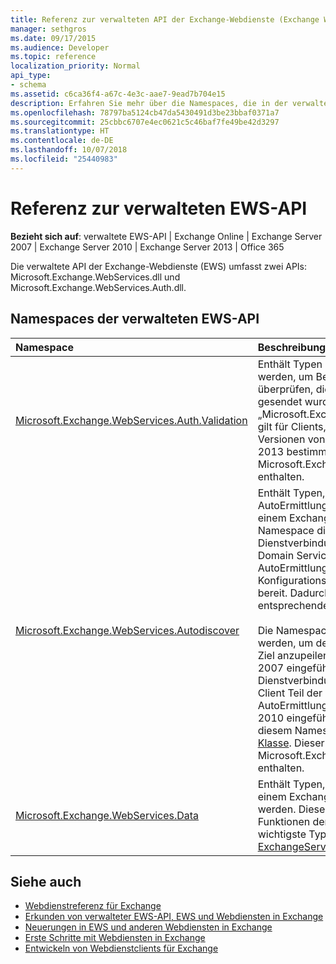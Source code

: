 ```yaml
---
title: Referenz zur verwalteten API der Exchange-Webdienste (Exchange Web Services, EWS)
manager: sethgros
ms.date: 09/17/2015
ms.audience: Developer
ms.topic: reference
localization_priority: Normal
api_type:
- schema
ms.assetid: c6ca36f4-a67c-4e3c-aae7-9ead7b704e15
description: Erfahren Sie mehr über die Namespaces, die in der verwaltete EWS-API enthalten sind.
ms.openlocfilehash: 78797ba5124cb47da5430491d3be23bbaf0371a7
ms.sourcegitcommit: 25cbbc6707e4ec0621c5c46baf7fe49be42d3297
ms.translationtype: HT
ms.contentlocale: de-DE
ms.lasthandoff: 10/07/2018
ms.locfileid: "25440983"
---
```

# <a name="ews-managed-api-reference"></a>Referenz zur verwalteten EWS-API

**Bezieht sich auf**: verwaltete EWS-API | Exchange Online | Exchange Server 2007 | Exchange Server 2010 | Exchange Server 2013 | Office 365

Die verwaltete API der Exchange-Webdienste (EWS) umfasst zwei APIs: Microsoft.Exchange.WebServices.dll und Microsoft.Exchange.WebServices.Auth.dll.

## <a name="ews-managed-api-namespaces"></a>Namespaces der verwalteten EWS-API

|Namespace |Beschreibung |
|:---------|:-----------|
|[Microsoft.Exchange.WebServices.Auth.Validation](https://docs.microsoft.com/dotnet/api/microsoft.exchange.webservices.auth.validation?view=exchange-ews-api) |Enthält Typen und Methoden, die verwendet werden, um Benutzeridentitätstoken zu überprüfen, die von einem Exchange-Server gesendet wurden. Der Namespace „Microsoft.Exchange.WebServices.Auth.Validation“ gilt für Clients, die für Exchange Online und Versionen von Exchange ab Exchange Server 2013 bestimmt sind. Dieser Namespace ist in der Microsoft.Exchange.WebServices.Auth.dll-API enthalten.|
|[Microsoft.Exchange.WebServices.Autodiscover](https://docs.microsoft.com/dotnet/api/microsoft.exchange.webservices.autodiscover?view=exchange-ews-api)|Enthält Typen, die zur Kommunikation mit dem AutoErmittlungsdienst verwendet werden, der von einem Exchange-Server gehostet wird. Dieser Namespace dient auch der Suche nach Dienstverbindungspunkten in Active Directory Domain Services (AD DS). Die AutoErmittlungsdienste stellen Konfigurationsinformationen für EWS-Clients bereit. Dadurch können die Clients die entsprechende Dienst-URL als Ziel anpeilen.<br/><br/>Die Namespace-Funktionalität kann verwendet werden, um den POX-AutoErmittlungsdienst als Ziel anzupeilen, der in Microsoft Exchange Server 2007 eingeführt wurde, die Dienstverbindungspunkt-Objektsuche (wenn der Client Teil der Domäne ist) oder den SOAP-AutoErmittlungsendpunkt, der in Exchange Server 2010 eingeführt wurde. Der wichtigste Typ in diesem Namespace ist die [AutodiscoverService-Klasse](https://docs.microsoft.com/dotnet/api/microsoft.exchange.webservices.autodiscover.autodiscoverservice?view=exchange-ews-api). Dieser Namespace ist in der Microsoft.Exchange.WebServices.dll-API enthalten.|
|[Microsoft.Exchange.WebServices.Data](https://docs.microsoft.com/dotnet/api/microsoft.exchange.webservices.data?view=exchange-ews-api)| Enthält Typen, die für die Kommunikation mit einem Exchange-Server über EWS verwendet werden. Dieser Namespace stellt die wichtigsten Funktionen der verwalteten EWS-API bereit. Der wichtigste Typ in diesem Namespace ist die [ExchangeService-Klasse](https://docs.microsoft.com/dotnet/api/microsoft.exchange.webservices.data.exchangeservice?view=exchange-ews-api).|

## <a name="see-also"></a>Siehe auch

- [Webdienstreferenz für Exchange](web-services-reference-for-exchange.md)
- [Erkunden von verwalteter EWS-API, EWS und Webdiensten in Exchange](../exchange-web-services/explore-the-ews-managed-api-ews-and-web-services-in-exchange.md)
- [Neuerungen in EWS und anderen Webdiensten in Exchange](../exchange-web-services/whats-new-in-ews-and-other-web-services-in-exchange.md)
- [Erste Schritte mit Webdiensten in Exchange](../exchange-web-services/start-using-web-services-in-exchange.md)
- [Entwickeln von Webdienstclients für Exchange](../exchange-web-services/develop-web-service-clients-for-exchange.md)

